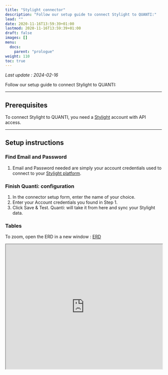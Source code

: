 ```yaml
---
title: "Stylight connector"
description: "Follow our setup guide to connect Stylight to QUANTI:"
lead: ""
date: 2020-11-16T13:59:39+01:00
lastmod: 2020-11-16T13:59:39+01:00
draft: false
images: []
menu:
  docs:
    parent: "prologue"
weight: 110
toc: true
---
```


*Last update : 2024-02-16*

Follow our setup guide to connect Stylight to QUANTI:

* * * * *

Prerequisites
----------------------------------------------------------------------------------------------------------------------------------------------------

To connect Stylight to QUANTI, you need a [Stylight](https://partner.stylight.com/) account with API access.

* * * * *

Setup instructions
-------------------------------------------------------------------------------------------------------------------------------------------------------------

### Find Email and Password

1.  Email and Password needed are simply your account credentials used to connect to your [Stylight platform](https://partner.stylight.net/login).

### Finish Quanti: configuration

1.  In the connector setup form, enter the name of your choice.
2.  Enter your Account credentials you found in Step 1.
3.  Click Save & Test. Quanti: will take it from here and sync your Stylight data.

### Tables

To zoom, open the ERD in a new window : <a href='https://dbdiagram.io/e/65c0b938ac844320ae75cb9c/65ce2459ac844320ae3a1803' target='_blank'>ERD</a>
<iframe width='100%' height="400" src='https://dbdiagram.io/e/65c0b938ac844320ae75cb9c/65ce2459ac844320ae3a1803'> </iframe>